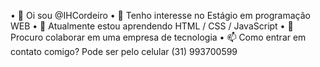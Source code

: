 •	👋 Oi sou @IHCordeiro
•	👀 Tenho interesse no Estágio em programação WEB 
•	🌱 Atualmente estou aprendendo HTML / CSS / JavaScript 
•	💞️ Procuro colaborar em uma empresa de tecnologia
•	📫 Como entrar em contato comigo? Pode ser pelo celular (31) 993700599



<!---
IHCordeiro/IHCordeiro is a ✨ special ✨ repository because its `README.md` (this file) appears on your GitHub profile.
You can click the Preview link to take a look at your changes.
--->
